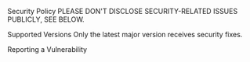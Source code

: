 Security Policy
PLEASE DON'T DISCLOSE SECURITY-RELATED ISSUES PUBLICLY, SEE BELOW.

Supported Versions
Only the latest major version receives security fixes.

Reporting a Vulnerability

